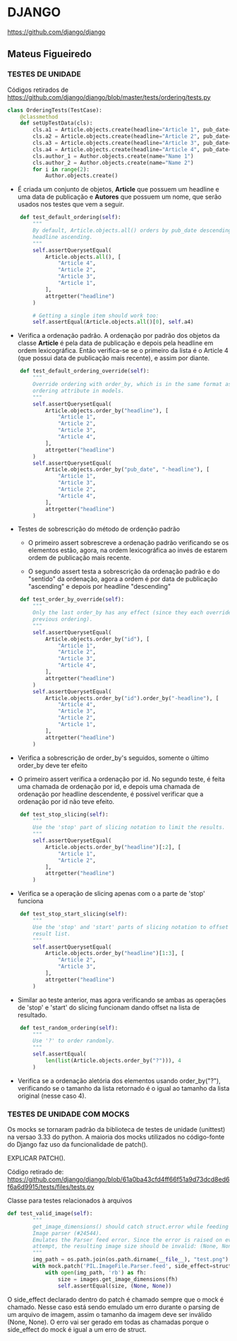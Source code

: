 # DJANGO

https://github.com/django/django


## Mateus Figueiredo

### TESTES DE UNIDADE

Códigos retirados de https://github.com/django/django/blob/master/tests/ordering/tests.py

```python
class OrderingTests(TestCase):
    @classmethod
    def setUpTestData(cls):
        cls.a1 = Article.objects.create(headline="Article 1", pub_date=datetime(2005, 7, 26))
        cls.a2 = Article.objects.create(headline="Article 2", pub_date=datetime(2005, 7, 27))
        cls.a3 = Article.objects.create(headline="Article 3", pub_date=datetime(2005, 7, 27))
        cls.a4 = Article.objects.create(headline="Article 4", pub_date=datetime(2005, 7, 28))
        cls.author_1 = Author.objects.create(name="Name 1")
        cls.author_2 = Author.objects.create(name="Name 2")
        for i in range(2):
            Author.objects.create()
```

- É criada um conjunto de objetos, **Article** que possuem um headline e uma data de publicação e **Autores** que possuem um nome, que serão usados nos testes que vem a seguir.

```python
    def test_default_ordering(self):
        """
        By default, Article.objects.all() orders by pub_date descending, then
        headline ascending.
        """
        self.assertQuerysetEqual(
            Article.objects.all(), [
                "Article 4",
                "Article 2",
                "Article 3",
                "Article 1",
            ],
            attrgetter("headline")
        )

        # Getting a single item should work too:
        self.assertEqual(Article.objects.all()[0], self.a4)
```
- Verifica a ordenação padrão. A ordenação por padrão dos objetos da classe **Article** é pela data de publicação e depois pela headline em ordem lexicográfica. Então verifica-se se o primeiro da lista é o Article 4 (que possui data de publicação mais recente), e assim por diante.

```python
    def test_default_ordering_override(self):
        """
        Override ordering with order_by, which is in the same format as the
        ordering attribute in models.
        """
        self.assertQuerysetEqual(
            Article.objects.order_by("headline"), [
                "Article 1",
                "Article 2",
                "Article 3",
                "Article 4",
            ],
            attrgetter("headline")
        )
        self.assertQuerysetEqual(
            Article.objects.order_by("pub_date", "-headline"), [
                "Article 1",
                "Article 3",
                "Article 2",
                "Article 4",
            ],
            attrgetter("headline")
        )
```
- Testes de sobrescrição do método de ordenção padrão

    - O primeiro assert sobrescreve a ordenação padrão verificando se os elementos estão, agora, na ordem lexicográfica ao invés de estarem ordem de publicação mais recente.

    - O segundo assert testa a sobrescrição da ordenação padrão e do "sentido" da ordenação, agora a ordem é por data de publicação "ascending" e depois por headline "descending"

```python
    def test_order_by_override(self):
        """
        Only the last order_by has any effect (since they each override any
        previous ordering).
        """
        self.assertQuerysetEqual(
            Article.objects.order_by("id"), [
                "Article 1",
                "Article 2",
                "Article 3",
                "Article 4",
            ],
            attrgetter("headline")
        )
        self.assertQuerysetEqual(
            Article.objects.order_by("id").order_by("-headline"), [
                "Article 4",
                "Article 3",
                "Article 2",
                "Article 1",
            ],
            attrgetter("headline")
        )
```
- Verifica a sobrescrição de order_by's seguidos, somente o último order_by deve ter efeito

- O primeiro assert verifica a ordenação por id. No segundo teste, é feita uma chamada de ordenação por id, e depois uma chamada de ordenação por headline descendente, é possivel verificar que a ordenação por id não teve efeito.

```python
    def test_stop_slicing(self):
        """
        Use the 'stop' part of slicing notation to limit the results.
        """
        self.assertQuerysetEqual(
            Article.objects.order_by("headline")[:2], [
                "Article 1",
                "Article 2",
            ],
            attrgetter("headline")
        )
```
- Verifica se a operação de slicing apenas com o a parte de 'stop' funciona

```python
    def test_stop_start_slicing(self):
        """
        Use the 'stop' and 'start' parts of slicing notation to offset the
        result list.
        """
        self.assertQuerysetEqual(
            Article.objects.order_by("headline")[1:3], [
                "Article 2",
                "Article 3",
            ],
            attrgetter("headline")
        )
```

- Similar ao teste anterior, mas agora verificando se ambas as operações de 'stop' e 'start' do slicing funcionam dando offset na lista de resultado.

```python
    def test_random_ordering(self):
        """
        Use '?' to order randomly.
        """
        self.assertEqual(
            len(list(Article.objects.order_by("?"))), 4
        )
```
- Verifica se a ordenação aletória dos elementos usando order_by("?"), verificando se o tamanho da lista retornado é o igual ao tamanho da lista original (nesse caso 4).

### TESTES DE UNIDADE COM MOCKS

Os mocks se tornaram padrão da biblioteca de testes de unidade (unittest) na versao 3.33 do python. A maioria dos mocks utilizados no código-fonte do Django faz uso da funcionalidade de patch().

EXPLICAR PATCH().

Código retirado de: https://github.com/django/django/blob/61a0ba43cfd4ff66f51a9d73dcd8ed6f6a6d9915/tests/files/tests.py

Classe para testes relacionados à arquivos
```python
def test_valid_image(self):
        """
        get_image_dimensions() should catch struct.error while feeding the PIL
        Image parser (#24544).
        Emulates the Parser feed error. Since the error is raised on every feed
        attempt, the resulting image size should be invalid: (None, None).
        """
        img_path = os.path.join(os.path.dirname(__file__), "test.png")
        with mock.patch('PIL.ImageFile.Parser.feed', side_effect=struct.error):
            with open(img_path, 'rb') as fh:
                size = images.get_image_dimensions(fh)
                self.assertEqual(size, (None, None))
```

O side_effect declarado dentro do patch é chamado sempre que o mock é chamado. Nesse caso está sendo emulado um erro durante o parsing de um arquivo de imagem, assim o tamanho da imagem deve ser inválido (None, None). O erro vai ser gerado em todas as chamadas porque o side_effect do mock é igual a um erro de struct. 